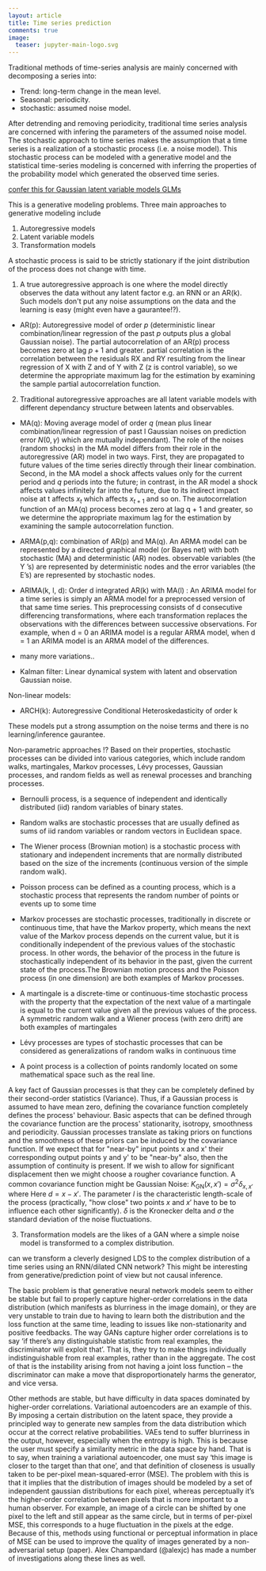 ```yaml
---
layout: article
title: Time series prediction 
comments: true
image:
  teaser: jupyter-main-logo.svg
---
```


Traditional methods of time-series analysis are mainly concerned with decomposing a series into:
- Trend: long-term change in the mean level.
- Seasonal: periodicity.
- stochastic: assumed noise model.

After detrending and removing periodicity, traditional time series analysis are concerned with infering the parameters of the assumed noise model. The stochastic approach to time series makes the assumption that a time series is a realization of a stochastic process (i.e. a noise model). This stochastic process can be modeled with a generative model and the statistical time-series modeling is concerned with inferring the properties of the probability model which generated the observed time series.

[confer this for Gaussian latent variable models GLMs](http://www.flutterbys.com.au/stats/tut/tut12.9.html)

This is a generative modeling problems. Three main approaches to generative modeling include 

1. Autoregressive models
2. Latent variable models
3. Transformation models

A stochastic process is said to be strictly stationary if the joint distribution of the process does not change with time.


1. A true autoregressive approach is one where the model directly observes the data without any latent factor e.g. an RNN or an AR(k). Such models don't put any noise assumptions on the data and the learning is easy (might even have a gaurantee!?).

- AR(p): Autoregressive model of order $p$ (deterministic linear combination/linear regression of the past $p$ outputs plus a global Gaussian noise). The partial autocorrelation of an AR(p) process becomes zero at lag $p + 1$ and greater.  partial correlation is the correlation between the residuals RX and RY resulting from the linear regression of X with Z and of Y with Z (z is control variable), so we determine the appropriate maximum lag for the estimation by examining the sample partial autocorrelation function.


2. Traditional autoregressive approaches are all latent variable models with different dependancy structure between latents and observables. 

- MA(q): Moving average model of order $q$ (mean plus linear combination/linear regression of past l Gaussian noises on prediction error $N(0, \gamma)$ which are mutually independant). The role of the noises (random shocks) in the MA model differs from their role in the autoregressive (AR) model in two ways. First, they are propagated to future values of the time series directly through their linear combination. Second, in the MA model a shock affects values only for the current period and $q$ periods into the future; in contrast, in the AR model a shock affects values infinitely far into the future, due to its indirect impact noise at t affects $x_t$ which affects $x_{t+1}$ and so on. The autocorrelation function of an MA(q) process becomes zero at lag q + 1 and greater, so we determine the appropriate maximum lag for the estimation by examining the sample autocorrelation function.

- ARMA(p,q): combination of AR(p) and MA(q). An ARMA model can be represented by a directed graphical model (or Bayes net) with both stochastic (MA) and deterministic (AR) nodes. observable variables (the Y ’s) are represented by deterministic nodes and the error variables (the E’s) are represented by stochastic nodes.

- ARIMA(k, l, d): Order d integrated AR(k) with MA(l) : An ARIMA model for a time series is simply an ARMA model for a preprocessed version of that same time series. This preprocessing consists of d consecutive differencing transformations, where each transformation replaces the observations with the differences between successive observations. For example, when d = 0 an ARIMA model is a regular ARMA model, when d = 1
an ARIMA model is an ARMA model of the differences. 

- many more variations..
- Kalman filter: Linear dynamical system with latent and observation Gaussian noise. 

Non-linear models:
- ARCH(k): Autoregressive Conditional Heteroskedasticity of order k

These models put a strong assumption on the noise terms and there is no learning/inference gaurantee.

Non-parametric approaches !?
Based on their properties, stochastic processes can be divided into various categories, which include random walks, martingales, Markov processes, Lévy processes, Gaussian processes, and random fields as well as renewal processes and branching processes. 

- Bernoulli process, is a sequence of independent and identically distributed (iid) random variables of binary states.
- Random walks are stochastic processes that are usually defined as sums of iid random variables or random vectors in Euclidean space.
- The Wiener process (Brownian motion) is a stochastic process with stationary and independent increments that are normally distributed based on the size of the increments (continuous version of the simple random walk).
- Poisson process can be defined as a counting process, which is a stochastic process that represents the random number of points or events up to some time

- Markov processes are stochastic processes, traditionally in discrete or continuous time, that have the Markov property, which means the next value of the Markov process depends on the current value, but it is conditionally independent of the previous values of the stochastic process. In other words, the behavior of the process in the future is stochastically independent of its behavior in the past, given the current state of the process.The Brownian motion process and the Poisson process (in one dimension) are both examples of Markov processes.
- A martingale is a discrete-time or continuous-time stochastic process with the property that the expectation of the next value of a martingale is equal to the current value given all the previous values of the process. A symmetric random walk and a Wiener process (with zero drift) are both examples of martingales
- Lévy processes are types of stochastic processes that can be considered as generalizations of random walks in continuous time
- A point process is a collection of points randomly located on some mathematical space such as the real line. 

A key fact of Gaussian processes is that they can be completely defined by their second-order statistics (Variance). Thus, if a Gaussian process is assumed to have mean zero, defining the covariance function completely defines the process' behaviour. Basic aspects that can be defined through the covariance function are the process' stationarity, isotropy, smoothness and periodicity. Gaussian processes translate as taking priors on functions and the smoothness of these priors can be induced by the covariance function. If we expect that for "near-by" input points x and x' their corresponding output points y and y' to be "near-by" also, then the assumption of continuity is present. If we wish to allow for significant displacement then we might choose a rougher covariance function. A common covariance function might be Gaussian Noise: $K_{\text{GN}}(x,x')=\sigma ^{2}\delta _{x,x'}$ where Here $d=x-x'$. The parameter $l$ is the characteristic length-scale of the process (practically, "how close" two points $x$ and $x'$ have to be to influence each other significantly). $δ$ is the Kronecker delta and $σ$ the standard deviation of the noise fluctuations.

3. Transformation models are the likes of a GAN where a simple noise model is transformed to a complex distribution. 

can we transform a cleverly designed LDS to the complex distribution of a time series using an RNN/dilated CNN network? This might be interesting from generative/prediction point of view but not causal inference. 


The basic problem is that generative neural network models seem to either be stable but fail to properly capture higher-order correlations in the data distribution (which manifests as blurriness in the image domain), or they are very unstable to train due to having to learn both the distribution and the loss function at the same time, leading to issues like non-stationarity and positive feedbacks. The way GANs capture higher order correlations is to say ‘if there’s any distinguishable statistic from real examples, the discriminator will exploit that’. That is, they try to make things individually indistinguishable from real examples, rather than in the aggregate. The cost of that is the instability arising from not having a joint loss function – the discriminator can make a move that disproportionately harms the generator, and vice versa.

Other methods are stable, but have difficulty in data spaces dominated by higher-order correlations. Variational autoencoders are an example of this. By imposing a certain distribution on the latent space, they provide a principled way to generate new samples from the data distribution which occur at the correct relative probabilities. VAEs tend to suffer blurriness in the output, however, especially when the entropy is high. This is because the user must specify a similarity metric in the data space by hand. That is to say, when training a variational autoencoder, one must say ‘this image is closer to the target than that one’, and that definition of closeness is usually taken to be per-pixel mean-squared-error (MSE). The problem with this is that it implies that the distribution of images should be modeled by a set of independent gaussian distributions for each pixel, whereas perceptually it’s the higher-order correlation between pixels that is more important to a human observer. For example, an image of a circle can be shifted by one pixel to the left and still appear as the same circle, but in terms of per-pixel MSE, this corresponds to a huge fluctuation in the pixels at the edge. Because of this, methods using functional or perceptual information in place of MSE can be used to improve the quality of images generated by a non-adversarial setup (paper). Alex Champandard (@alexjc) has made a number of investigations along these lines as well.